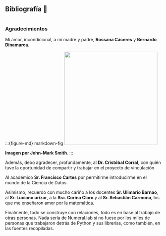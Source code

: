 ## Bibliografía 📰

```{bibliography}
```

### Agradecimientos

Mi amor, incondicional, a mi madre y padre, **Rossana Cáceres** y **Bernardo Dinamarca**. 

:::{figure-md} markdown-fig
<img src="https://images.pexels.com/photos/250609/pexels-photo-250609.jpeg?auto=compress&cs=tinysrgb&dpr=2&h=650&w=940" width="300px">

**Imagen por John-Mark Smith**.
:::

Además, debo agradecer, profundamente,  al **Dr. Cristóbal Corral**, con quién tuve la oportunidad de compartir y trabajar en el proyecto de vinculación. 

Al académico **Sr. Francisco Cartes** por permitirme introducirme en el mundo de la Ciencia de Datos. 

Asimismo, recuerdo con mucho cariño a los docentes **Sr. Ulimario Barnao**, al **Sr. Luciano urizar**, a la **Sra. Corina Claro** y al **Sr. Sebastián Carmona**, los que me enseñaron amor por la matemática.

Finalmente, todo se construye con relaciones, todo es en base al trabajo de otras personas. Nada sería de Numeral.lab si no fuese por los miles de personas que trabajaron detrás de Python y sus librerías, como también, en las fuentes recopiladas.